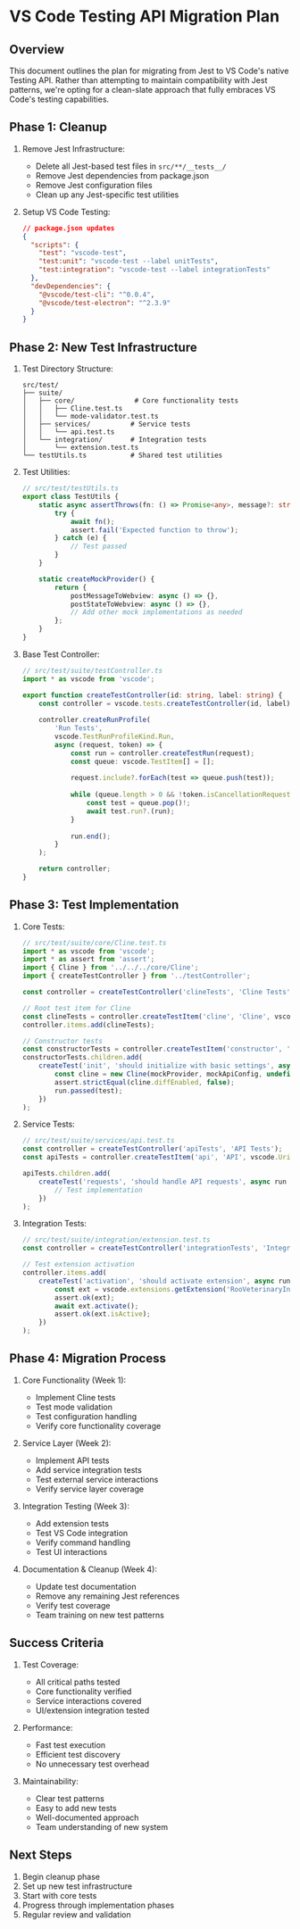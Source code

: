 # VS Code Testing API Migration Plan

## Overview

This document outlines the plan for migrating from Jest to VS Code's native Testing API. Rather than attempting to maintain compatibility with Jest patterns, we're opting for a clean-slate approach that fully embraces VS Code's testing capabilities.

## Phase 1: Cleanup

1. Remove Jest Infrastructure:
   - Delete all Jest-based test files in `src/**/__tests__/`
   - Remove Jest dependencies from package.json
   - Remove Jest configuration files
   - Clean up any Jest-specific test utilities

2. Setup VS Code Testing:
   ```json
   // package.json updates
   {
     "scripts": {
       "test": "vscode-test",
       "test:unit": "vscode-test --label unitTests",
       "test:integration": "vscode-test --label integrationTests"
     },
     "devDependencies": {
       "@vscode/test-cli": "^0.0.4",
       "@vscode/test-electron": "^2.3.9"
     }
   }
   ```

## Phase 2: New Test Infrastructure

1. Test Directory Structure:
   ```
   src/test/
   ├── suite/
   │   ├── core/               # Core functionality tests
   │   │   ├── Cline.test.ts
   │   │   └── mode-validator.test.ts
   │   ├── services/          # Service tests
   │   │   └── api.test.ts
   │   └── integration/       # Integration tests
   │       └── extension.test.ts
   └── testUtils.ts           # Shared test utilities
   ```

2. Test Utilities:
   ```typescript
   // src/test/testUtils.ts
   export class TestUtils {
       static async assertThrows(fn: () => Promise<any>, message?: string) {
           try {
               await fn();
               assert.fail('Expected function to throw');
           } catch (e) {
               // Test passed
           }
       }

       static createMockProvider() {
           return {
               postMessageToWebview: async () => {},
               postStateToWebview: async () => {},
               // Add other mock implementations as needed
           };
       }
   }
   ```

3. Base Test Controller:
   ```typescript
   // src/test/suite/testController.ts
   import * as vscode from 'vscode';

   export function createTestController(id: string, label: string) {
       const controller = vscode.tests.createTestController(id, label);
       
       controller.createRunProfile(
           'Run Tests',
           vscode.TestRunProfileKind.Run,
           async (request, token) => {
               const run = controller.createTestRun(request);
               const queue: vscode.TestItem[] = [];
               
               request.include?.forEach(test => queue.push(test));
               
               while (queue.length > 0 && !token.isCancellationRequested) {
                   const test = queue.pop()!;
                   await test.run?.(run);
               }
               
               run.end();
           }
       );

       return controller;
   }
   ```

## Phase 3: Test Implementation

1. Core Tests:
   ```typescript
   // src/test/suite/core/Cline.test.ts
   import * as vscode from 'vscode';
   import * as assert from 'assert';
   import { Cline } from '../../../core/Cline';
   import { createTestController } from '../testController';

   const controller = createTestController('clineTests', 'Cline Tests');

   // Root test item for Cline
   const clineTests = controller.createTestItem('cline', 'Cline', vscode.Uri.file(__filename));
   controller.items.add(clineTests);

   // Constructor tests
   const constructorTests = controller.createTestItem('constructor', 'Constructor', vscode.Uri.file(__filename));
   constructorTests.children.add(
       createTest('init', 'should initialize with basic settings', async run => {
           const cline = new Cline(mockProvider, mockApiConfig, undefined, false, false, undefined, "test task");
           assert.strictEqual(cline.diffEnabled, false);
           run.passed(test);
       })
   );
   ```

2. Service Tests:
   ```typescript
   // src/test/suite/services/api.test.ts
   const controller = createTestController('apiTests', 'API Tests');
   const apiTests = controller.createTestItem('api', 'API', vscode.Uri.file(__filename));
   
   apiTests.children.add(
       createTest('requests', 'should handle API requests', async run => {
           // Test implementation
       })
   );
   ```

3. Integration Tests:
   ```typescript
   // src/test/suite/integration/extension.test.ts
   const controller = createTestController('integrationTests', 'Integration Tests');
   
   // Test extension activation
   controller.items.add(
       createTest('activation', 'should activate extension', async run => {
           const ext = vscode.extensions.getExtension('RooVeterinaryInc.roo-cline');
           assert.ok(ext);
           await ext.activate();
           assert.ok(ext.isActive);
       })
   );
   ```

## Phase 4: Migration Process

1. Core Functionality (Week 1):
   - Implement Cline tests
   - Test mode validation
   - Test configuration handling
   - Verify core functionality coverage

2. Service Layer (Week 2):
   - Implement API tests
   - Add service integration tests
   - Test external service interactions
   - Verify service layer coverage

3. Integration Testing (Week 3):
   - Add extension tests
   - Test VS Code integration
   - Verify command handling
   - Test UI interactions

4. Documentation & Cleanup (Week 4):
   - Update test documentation
   - Remove any remaining Jest references
   - Verify test coverage
   - Team training on new test patterns

## Success Criteria

1. Test Coverage:
   - All critical paths tested
   - Core functionality verified
   - Service interactions covered
   - UI/extension integration tested

2. Performance:
   - Fast test execution
   - Efficient test discovery
   - No unnecessary test overhead

3. Maintainability:
   - Clear test patterns
   - Easy to add new tests
   - Well-documented approach
   - Team understanding of new system

## Next Steps

1. Begin cleanup phase
2. Set up new test infrastructure
3. Start with core tests
4. Progress through implementation phases
5. Regular review and validation